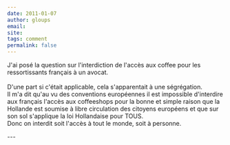 ```yaml
---
date: 2011-01-07
author: gloups
email: 
site: 
tags: comment
permalink: false
---
```


<p>J'ai posé la question sur l'interdiction de l'accès aux coffee pour les ressortissants français à un avocat.<br />
<br />
D'une part si c'était applicable, cela s'apparentait à une ségrégation.<br />
Il m'a dit qu'au vu des conventions européennes il est impossible d'interdire aux français l'accès aux coffeeshops pour la bonne et simple raison que la Hollande est soumise à libre circulation des citoyens européens et que sur son sol s'applique la loi Hollandaise pour TOUS. <br />
Donc on interdit soit l'accès à tout le monde, soit à personne. <br />
</p>
---